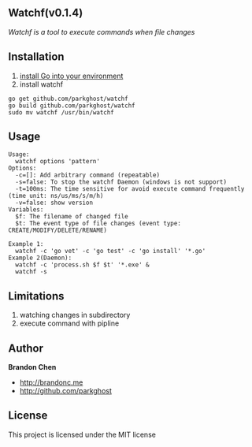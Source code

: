 Watchf(v0.1.4)
-------

*Watchf is a tool to execute commands when file changes*

Installation
-------
1. [install Go into your environment](http://golang.org/doc/install) 
2. install watchf

```
go get github.com/parkghost/watchf
go build github.com/parkghost/watchf
sudo mv watchf /usr/bin/watchf
```

Usage
-------

```
Usage:
  watchf options 'pattern'
Options:
  -c=[]: Add arbitrary command (repeatable)
  -s=false: To stop the watchf Daemon (windows is not support)
  -t=100ms: The time sensitive for avoid execute command frequently (time unit: ns/us/ms/s/m/h)
  -v=false: show version
Variables:
  $f: The filename of changed file
  $t: The event type of file changes (event type: CREATE/MODIFY/DELETE/RENAME)

Example 1:
  watchf -c 'go vet' -c 'go test' -c 'go install' '*.go'
Example 2(Daemon):
  watchf -c 'process.sh $f $t' '*.exe' &
  watchf -s
```

Limitations
-------
1. watching changes in subdirectory
2. execute command with pipline 

Author
-------

**Brandon Chen**

+ http://brandonc.me
+ http://github.com/parkghost

License
---------------------

This project is licensed under the MIT license